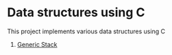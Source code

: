 # Data structures using C

This project implements various data structures using C

1. [Generic Stack](stack.h)
